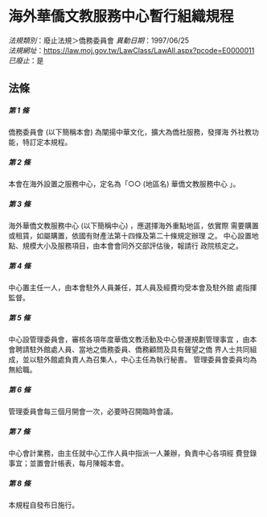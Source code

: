 # 海外華僑文教服務中心暫行組織規程

*法規類別*：廢止法規＞僑務委員會
*異動日期*：1997/06/25  
*法規網址*：https://law.moj.gov.tw/LawClass/LawAll.aspx?pcode=E0000011
*已廢止*：是


## 法條
##### 第 1 條
僑務委員會 (以下簡稱本會) 為闡揚中華文化，擴大為僑社服務，發揮海
外社教功能，特訂定本規程。

##### 第 2 條
本會在海外設置之服務中心，定名為「○○ (地區名) 華僑文教服務中心
」。

##### 第 3 條
海外華僑文教服務中心 (以下簡稱中心) ，應選擇海外重點地區，依實際
需要購置或租賃，如屬購置，依國有財產法第十四條及第二十條規定辦理
之。
中心設置地點、規模大小及服務項目，由本會會同外交部評估後，報請行
政院核定之。

##### 第 4 條
中心置主任一人，由本會駐外人員兼任，其人員及經費均受本會及駐外館
處指揮監督。

##### 第 5 條
中心設管理委員會，審核各項年度華僑文教活動及中心營運規劃管理事宜
，由本會聘請駐外館處人員、當地之僑務委員、僑務顧問及具有聲望之僑
界人士共同組成，並以駐外館處負責人為召集人，中心主任為執行秘書。
管理委員會委員均為無給職。

##### 第 6 條
管理委員會每三個月開會一次，必要時召開臨時會議。

##### 第 7 條
中心會計業務，由主任就中心工作人員中指派一人兼辦，負責中心各項經
費登錄事宜；並置會計帳表，每月陳報本會。

##### 第 8 條
本規程自發布日施行。


